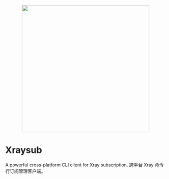 <p align="center">
  <img width="400" src="https://user-images.githubusercontent.com/9838749/129607271-0161a754-6405-4106-bd64-fa1847004b03.png" />
</p>

# Xraysub
A powerful cross-platform CLI client for Xray subscription. 跨平台 Xray 命令行订阅管理客户端。
